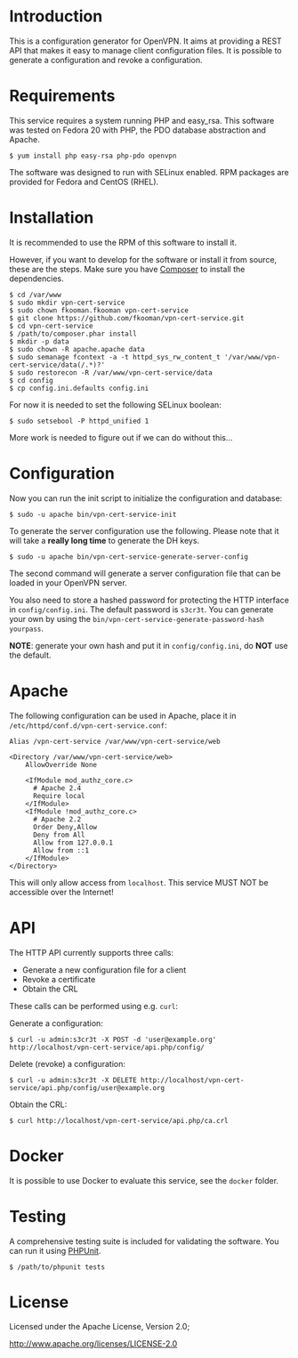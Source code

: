 # Introduction
This is a configuration generator for OpenVPN. It aims at providing a REST API
that makes it easy to manage client configuration files. It is possible to 
generate a configuration and revoke a configuration.

# Requirements
This service requires a system running PHP and easy_rsa. This software was 
tested on Fedora 20 with PHP, the PDO database abstraction and Apache.

    $ yum install php easy-rsa php-pdo openvpn

The software was designed to run with SELinux enabled. RPM packages are 
provided for Fedora and CentOS (RHEL).

# Installation
It is recommended to use the RPM of this software to install it.

However, if you want to develop for the software or install it from source, 
these are the steps. Make sure you have [Composer](https://getcomposer.org) to 
install the dependencies.

    $ cd /var/www
    $ sudo mkdir vpn-cert-service
    $ sudo chown fkooman.fkooman vpn-cert-service
    $ git clone https://github.com/fkooman/vpn-cert-service.git
    $ cd vpn-cert-service
    $ /path/to/composer.phar install
    $ mkdir -p data
    $ sudo chown -R apache.apache data
    $ sudo semanage fcontext -a -t httpd_sys_rw_content_t '/var/www/vpn-cert-service/data(/.*)?'
    $ sudo restorecon -R /var/www/vpn-cert-service/data
    $ cd config
    $ cp config.ini.defaults config.ini

For now it is needed to set the following SELinux boolean:

    $ sudo setsebool -P httpd_unified 1

More work is needed to figure out if we can do without this...

# Configuration
Now you can run the init script to initialize the configuration and database:

    $ sudo -u apache bin/vpn-cert-service-init

To generate the server configuration use the following. Please note that it
will take a **really long time** to generate the DH keys.

    $ sudo -u apache bin/vpn-cert-service-generate-server-config

The second command will generate a server configuration file that can be 
loaded in your OpenVPN server.

You also need to store a hashed password for protecting the HTTP interface in
`config/config.ini`. The default password is `s3cr3t`. You can generate your
own by using the `bin/vpn-cert-service-generate-password-hash yourpass`. 

**NOTE**: generate your own hash and put it in `config/config.ini`, do **NOT** 
use the default.

# Apache
The following configuration can be used in Apache, place it in 
`/etc/httpd/conf.d/vpn-cert-service.conf`:

    Alias /vpn-cert-service /var/www/vpn-cert-service/web

    <Directory /var/www/vpn-cert-service/web>
        AllowOverride None

        <IfModule mod_authz_core.c>
          # Apache 2.4
          Require local
        </IfModule>
        <IfModule !mod_authz_core.c>
          # Apache 2.2
          Order Deny,Allow
          Deny from All
          Allow from 127.0.0.1
          Allow from ::1
        </IfModule>
    </Directory>

This will only allow access from `localhost`. This service MUST NOT be 
accessible over the Internet!

# API
The HTTP API currently supports three calls:

- Generate a new configuration file for a client
- Revoke a certificate
- Obtain the CRL

These calls can be performed using e.g. `curl`:

Generate a configuration:

    $ curl -u admin:s3cr3t -X POST -d 'user@example.org' http://localhost/vpn-cert-service/api.php/config/

Delete (revoke) a configuration:

    $ curl -u admin:s3cr3t -X DELETE http://localhost/vpn-cert-service/api.php/config/user@example.org

Obtain the CRL:

    $ curl http://localhost/vpn-cert-service/api.php/ca.crl

# Docker
It is possible to use Docker to evaluate this service, see the `docker` folder.

# Testing
A comprehensive testing suite is included for validating the software. You can
run it using [PHPUnit](https://phpunit.de).

    $ /path/to/phpunit tests

# License
Licensed under the Apache License, Version 2.0;

   http://www.apache.org/licenses/LICENSE-2.0
